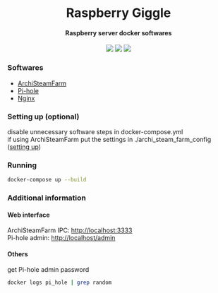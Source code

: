 <h1 align="center">
    Raspberry Giggle
</h1>
<h4 align="center">
    Raspberry server docker softwares
</h3>
<p align="center">
    <img src="https://img.shields.io/github/last-commit/wesleyadriann/raspberry_giggle" />
    <img src="https://img.shields.io/github/license/wesleyadriann/raspberry_giggle" />
    <img src="https://img.shields.io/github/repo-size/wesleyadriann/raspberry_giggle" />
</p>



### Softwares

- [ArchiSteamFarm](https://github.com/JustArchiNET/ArchiSteamFarm)
- [Pi-hole](https://pi-hole.net)
- [Nginx](https://www.nginx.com) 


### Setting up (optional)

disable unnecessary software steps in docker-compose.yml  
if using ArchiSteamFarm put the settings in ./archi_steam_farm_config ([setting up](https://github.com/JustArchiNET/ArchiSteamFarm/wiki/Setting-up))

### Running
```sh
docker-compose up --build
```

### Additional information

#### Web interface

ArchiSteamFarm IPC: [http://localhost:3333](http://localhost:3333)  
Pi-hole admin: [http://localhost/admin](http://localhost/admin)  

#### Others

get Pi-hole admin password
```sh
docker logs pi_hole | grep random
```